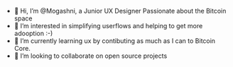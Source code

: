 - 👋 Hi, I’m @Mogashni, a Junior UX Designer Passionate about the Bitcoin space
- 👀 I’m interested in simplifying userflows and helping to get more adooption :-)
- 🌱 I’m currently learning ux by contibuting as much as I can to Bitcoin Core.
- 💞️ I’m looking to collaborate on open source projects

<!---
Mogashni/Mogashni is a ✨ special ✨ repository because its `README.md` (this file) appears on your GitHub profile.
You can click the Preview link to take a look at your changes.
--->
